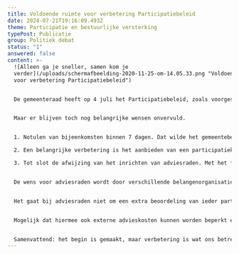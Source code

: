 ```yaml
---
title: Voldoende ruimte voor verbetering Participatiebeleid
date: 2024-07-21T19:16:09.493Z
theme: Participatie en bestuurlijke versterking
typePost: Publicatie
group: Politiek debat
status: "1"
answered: false
content: >-
  ![Alleen ga je sneller, samen kom je
  verder](/uploads/schermafbeelding-2020-11-25-om-14.05.33.png "Voldoende ruimte
  voor verbetering Participatiebeleid")


  De gemeenteraad heeft op 4 juli het Participatiebeleid, zoals voorgesteld, omarmd. Ook VughtParticipeert beschouwt dit vastgestelde beleid als een belangrijke stap voorwaarts. 


  Maar er blijven toch nog belangrijke wensen onvervuld.


  1. Notulen van bijeenkomsten binnen 7 dagen. Dat wilde het gemeentebestuur niet, omdat dit niet tot goede notulen zou leiden. Vreemd, omdat dit bij vele succesvolle organisaties gewoon mogelijk blijkt. Daar komt nog bij, je hoeft alleen maar vast te leggen wat is besproken, welke besluiten zijn genomen en welke actiepunten zijn besloten. Zo ingewikkeld is dat niet. Belangrijk voordeel is het versterken van het vertrouwen in het participatieproces. Dat vertrouwen komt niet met nietszeggende notulen, bijna 2 maanden later, zoals recentelijk bij de bijeenkomsten over de evenementenlocaties.

  2. Een belangrijke verbetering is het aanbieden van een participatiekaart, waarop alle voor de inwoners van Vught relevante plannen staan. Hiermee is het voor iedere inwoner eenvoudig te zien wat waar speelt of gaat spelen; optimale transparantie dus. Het gemeentebestuur wees dit af met verwijzing naar wijinvught.nl. Dit is een niet serieus te nemen alternatief, omdat sommige projecten daar helemaal niet worden getoond. Als voorbeeld noemen wij de bouwontwikkelingen in Helvoirt en de irritatie die is ontstaan over de afwezige participatie en het onzichtbaar houden van ontwikkelingen en gesprekken met de projectontwikkelaar.

  3. Tot slot de afwijzing van het inrichten van adviesraden. Met het flauwe argument dat het niet wettelijk verplicht is, ontneemt de gemeente zich de kans om ervaren, deskundige, gemotiveerde en beschikbare burgers toe te voegen aan de ontwikkeling en communicatie van veranderingen. 


  De wens voor adviesraden wordt door verschillende belangenorganisaties in Vught gedeeld; een afspraak met het presidium (gemeentebestuur en fractievoorzitters) om dit toe te lichten, werd voortijdig afgezegd. Het gevolg was een debat in de gemeenteraad, waarbij de essentie werd gemist. 


  Het gaat bij adviesraden niet om een extra beoordeling van ieder participatieproject, maar om het opstellen van een meerjarenvisie, waaraan ieder project kan worden getoetst. Door deze visies op te stellen in samenwerking met ervaren en deskundige inwoners van onze gemeente, wordt de kwaliteit en acceptatie van de besluitvorming versterkt. 


  Mogelijk dat hiermee ook externe advieskosten kunnen worden beperkt en onwenselijke proceskosten kunnen worden voorkomen, maar het allerbelangrijkste is dat objectief vast te stellen BETERE plannen gerealiseerd zullen worden.


  Samenvattend: het begin is gemaakt, maar verbetering is wat ons betreft nog zeker mogelijk en noodzakelijk, zodat onze doelstellingen Participatie, Transparantie en Zuivere besluitvorming, nadere invulling krijgen in de gemeente Vught.
---
```


